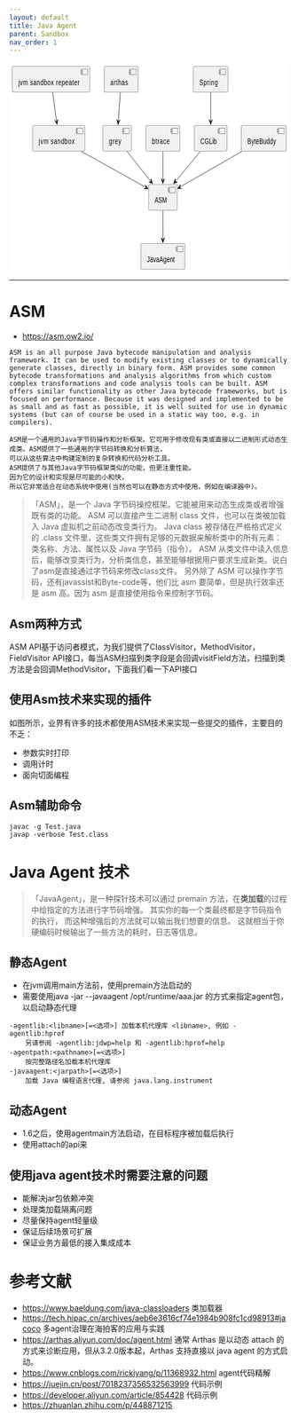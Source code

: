 ```yaml
---
layout: default
title: Java Agent
parent: Sandbox
nav_order: 1
---
```


<?xml version="1.0" encoding="us-ascii" standalone="no"?><svg xmlns="http://www.w3.org/2000/svg" xmlns:xlink="http://www.w3.org/1999/xlink" contentStyleType="text/css" height="378px" preserveAspectRatio="none" style="width:684px;height:378px;background:#FFFFFF;" version="1.1" viewBox="0 0 684 378" width="684px" zoomAndPan="magnify"><defs/><g><!--entity asm--><g id="elem_asm"><rect fill="#F1F1F1" height="46.4883" rx="2.5" ry="2.5" style="stroke:#181818;stroke-width:0.5;" width="70" x="341" y="219.97"/><rect fill="#F1F1F1" height="10" style="stroke:#181818;stroke-width:0.5;" width="15" x="391" y="224.97"/><rect fill="#F1F1F1" height="2" style="stroke:#181818;stroke-width:0.5;" width="4" x="389" y="226.97"/><rect fill="#F1F1F1" height="2" style="stroke:#181818;stroke-width:0.5;" width="4" x="389" y="230.97"/><text fill="#000000" font-family="sans-serif" font-size="14" lengthAdjust="spacing" textLength="30" x="356" y="253.5052">ASM</text></g><!--entity JavaSandbox--><g id="elem_JavaSandbox"><rect fill="#F1F1F1" height="46.4883" rx="2.5" ry="2.5" style="stroke:#181818;stroke-width:0.5;" width="128" x="57" y="113.49"/><rect fill="#F1F1F1" height="10" style="stroke:#181818;stroke-width:0.5;" width="15" x="165" y="118.49"/><rect fill="#F1F1F1" height="2" style="stroke:#181818;stroke-width:0.5;" width="4" x="163" y="120.49"/><rect fill="#F1F1F1" height="2" style="stroke:#181818;stroke-width:0.5;" width="4" x="163" y="124.49"/><text fill="#000000" font-family="sans-serif" font-size="14" lengthAdjust="spacing" textLength="88" x="72" y="147.0252">jvm sandbox</text></g><!--entity repeater--><g id="elem_repeater"><rect fill="#F1F1F1" height="46.4883" rx="2.5" ry="2.5" style="stroke:#181818;stroke-width:0.5;" width="190" x="7" y="7"/><rect fill="#F1F1F1" height="10" style="stroke:#181818;stroke-width:0.5;" width="15" x="177" y="12"/><rect fill="#F1F1F1" height="2" style="stroke:#181818;stroke-width:0.5;" width="4" x="175" y="14"/><rect fill="#F1F1F1" height="2" style="stroke:#181818;stroke-width:0.5;" width="4" x="175" y="18"/><text fill="#000000" font-family="sans-serif" font-size="14" lengthAdjust="spacing" textLength="150" x="22" y="40.5352">jvm sandbox repeater</text></g><!--entity arthas--><g id="elem_arthas"><rect fill="#F1F1F1" height="46.4883" rx="2.5" ry="2.5" style="stroke:#181818;stroke-width:0.5;" width="83" x="232.5" y="7"/><rect fill="#F1F1F1" height="10" style="stroke:#181818;stroke-width:0.5;" width="15" x="295.5" y="12"/><rect fill="#F1F1F1" height="2" style="stroke:#181818;stroke-width:0.5;" width="4" x="293.5" y="14"/><rect fill="#F1F1F1" height="2" style="stroke:#181818;stroke-width:0.5;" width="4" x="293.5" y="18"/><text fill="#000000" font-family="sans-serif" font-size="14" lengthAdjust="spacing" textLength="43" x="247.5" y="40.5352">arthas</text></g><!--entity grey--><g id="elem_grey"><rect fill="#F1F1F1" height="46.4883" rx="2.5" ry="2.5" style="stroke:#181818;stroke-width:0.5;" width="70" x="229" y="113.49"/><rect fill="#F1F1F1" height="10" style="stroke:#181818;stroke-width:0.5;" width="15" x="279" y="118.49"/><rect fill="#F1F1F1" height="2" style="stroke:#181818;stroke-width:0.5;" width="4" x="277" y="120.49"/><rect fill="#F1F1F1" height="2" style="stroke:#181818;stroke-width:0.5;" width="4" x="277" y="124.49"/><text fill="#000000" font-family="sans-serif" font-size="14" lengthAdjust="spacing" textLength="30" x="244" y="147.0252">grey</text></g><!--entity btrace--><g id="elem_btrace"><rect fill="#F1F1F1" height="46.4883" rx="2.5" ry="2.5" style="stroke:#181818;stroke-width:0.5;" width="83" x="334.5" y="113.49"/><rect fill="#F1F1F1" height="10" style="stroke:#181818;stroke-width:0.5;" width="15" x="397.5" y="118.49"/><rect fill="#F1F1F1" height="2" style="stroke:#181818;stroke-width:0.5;" width="4" x="395.5" y="120.49"/><rect fill="#F1F1F1" height="2" style="stroke:#181818;stroke-width:0.5;" width="4" x="395.5" y="124.49"/><text fill="#000000" font-family="sans-serif" font-size="14" lengthAdjust="spacing" textLength="43" x="349.5" y="147.0252">btrace</text></g><!--entity CGLib--><g id="elem_CGLib"><rect fill="#F1F1F1" height="46.4883" rx="2.5" ry="2.5" style="stroke:#181818;stroke-width:0.5;" width="80" x="453" y="113.49"/><rect fill="#F1F1F1" height="10" style="stroke:#181818;stroke-width:0.5;" width="15" x="513" y="118.49"/><rect fill="#F1F1F1" height="2" style="stroke:#181818;stroke-width:0.5;" width="4" x="511" y="120.49"/><rect fill="#F1F1F1" height="2" style="stroke:#181818;stroke-width:0.5;" width="4" x="511" y="124.49"/><text fill="#000000" font-family="sans-serif" font-size="14" lengthAdjust="spacing" textLength="40" x="468" y="147.0252">CGLib</text></g><!--entity JavaAgent--><g id="elem_JavaAgent"><rect fill="#F1F1F1" height="46.4883" rx="2.5" ry="2.5" style="stroke:#181818;stroke-width:0.5;" width="108" x="322" y="326.46"/><rect fill="#F1F1F1" height="10" style="stroke:#181818;stroke-width:0.5;" width="15" x="410" y="331.46"/><rect fill="#F1F1F1" height="2" style="stroke:#181818;stroke-width:0.5;" width="4" x="408" y="333.46"/><rect fill="#F1F1F1" height="2" style="stroke:#181818;stroke-width:0.5;" width="4" x="408" y="337.46"/><text fill="#000000" font-family="sans-serif" font-size="14" lengthAdjust="spacing" textLength="68" x="337" y="359.9952">JavaAgent</text></g><!--entity Spring--><g id="elem_Spring"><rect fill="#F1F1F1" height="46.4883" rx="2.5" ry="2.5" style="stroke:#181818;stroke-width:0.5;" width="85" x="450.5" y="7"/><rect fill="#F1F1F1" height="10" style="stroke:#181818;stroke-width:0.5;" width="15" x="515.5" y="12"/><rect fill="#F1F1F1" height="2" style="stroke:#181818;stroke-width:0.5;" width="4" x="513.5" y="14"/><rect fill="#F1F1F1" height="2" style="stroke:#181818;stroke-width:0.5;" width="4" x="513.5" y="18"/><text fill="#000000" font-family="sans-serif" font-size="14" lengthAdjust="spacing" textLength="45" x="465.5" y="40.5352">Spring</text></g><!--entity ByteBuddy--><g id="elem_ByteBuddy"><rect fill="#F1F1F1" height="46.4883" rx="2.5" ry="2.5" style="stroke:#181818;stroke-width:0.5;" width="110" x="568" y="113.49"/><rect fill="#F1F1F1" height="10" style="stroke:#181818;stroke-width:0.5;" width="15" x="658" y="118.49"/><rect fill="#F1F1F1" height="2" style="stroke:#181818;stroke-width:0.5;" width="4" x="656" y="120.49"/><rect fill="#F1F1F1" height="2" style="stroke:#181818;stroke-width:0.5;" width="4" x="656" y="124.49"/><text fill="#000000" font-family="sans-serif" font-size="14" lengthAdjust="spacing" textLength="70" x="583" y="147.0252">ByteBuddy</text></g><!--link Spring to CGLib--><g id="link_Spring_CGLib"><path d="M493,53.91 C493,69.52 493,90.38 493,107.13 " fill="none" id="Spring-to-CGLib" style="stroke:#181818;stroke-width:1.0;"/><polygon fill="#181818" points="493,112.1,497,103.1,493,107.1,489,103.1,493,112.1" style="stroke:#181818;stroke-width:1.0;"/></g><!--link repeater to JavaSandbox--><g id="link_repeater_JavaSandbox"><path d="M106.12,53.91 C108.99,69.66 112.82,90.75 115.88,107.57 " fill="none" id="repeater-to-JavaSandbox" style="stroke:#181818;stroke-width:1.0;"/><polygon fill="#181818" points="116.89,112.1,119.2302,102.5332,116.0031,107.1793,111.3571,103.9522,116.89,112.1" style="stroke:#181818;stroke-width:1.0;"/></g><!--link arthas to grey--><g id="link_arthas_grey"><path d="M271.83,53.91 C270.34,69.52 268.34,90.38 266.74,107.13 " fill="none" id="arthas-to-grey" style="stroke:#181818;stroke-width:1.0;"/><polygon fill="#181818" points="266.17,112.1,271.0018,103.5178,266.642,107.1223,263.0375,102.7626,266.17,112.1" style="stroke:#181818;stroke-width:1.0;"/></g><!--link grey to asm--><g id="link_grey_asm"><path d="M288.3,160.4 C305.77,176.7 329.37,198.71 347.68,215.8 " fill="none" id="grey-to-asm" style="stroke:#181818;stroke-width:1.0;"/><polygon fill="#181818" points="350.75,218.59,346.8821,209.5324,347.0881,215.1856,341.435,215.3915,350.75,218.59" style="stroke:#181818;stroke-width:1.0;"/></g><!--link JavaSandbox to asm--><g id="link_JavaSandbox_asm"><path d="M176.33,160.4 C224.23,180.03 292.4,207.96 335.4,225.58 " fill="none" id="JavaSandbox-to-asm" style="stroke:#181818;stroke-width:1.0;"/><polygon fill="#181818" points="339.78,227.78,332.9544,220.68,335.1495,225.8935,329.936,228.0887,339.78,227.78" style="stroke:#181818;stroke-width:1.0;"/></g><!--link btrace to asm--><g id="link_btrace_asm"><path d="M376,160.4 C376,176.01 376,196.87 376,213.62 " fill="none" id="btrace-to-asm" style="stroke:#181818;stroke-width:1.0;"/><polygon fill="#181818" points="376,218.59,380,209.59,376,213.59,372,209.59,376,218.59" style="stroke:#181818;stroke-width:1.0;"/></g><!--link CGLib to asm--><g id="link_CGLib_asm"><path d="M467.61,160.4 C449.37,176.7 424.72,198.71 405.58,215.8 " fill="none" id="CGLib-to-asm" style="stroke:#181818;stroke-width:1.0;"/><polygon fill="#181818" points="402.34,218.59,411.7177,215.5803,406.0699,215.2602,406.3901,209.6124,402.34,218.59" style="stroke:#181818;stroke-width:1.0;"/></g><!--link ByteBuddy to asm--><g id="link_ByteBuddy_asm"><path d="M569.4,160.4 C523.51,179.82 458.41,207.36 416.69,225.01 " fill="none" id="ByteBuddy-to-asm" style="stroke:#181818;stroke-width:1.0;"/><polygon fill="#181818" points="412.21,227.32,422.0569,227.514,416.8182,225.3797,418.9525,220.1409,412.21,227.32" style="stroke:#181818;stroke-width:1.0;"/></g><!--link asm to JavaAgent--><g id="link_asm_JavaAgent"><path d="M376,266.89 C376,282.5 376,303.36 376,320.11 " fill="none" id="asm-to-JavaAgent" style="stroke:#181818;stroke-width:1.0;"/><polygon fill="#181818" points="376,325.08,380,316.08,376,320.08,372,316.08,376,325.08" style="stroke:#181818;stroke-width:1.0;"/></g><!--SRC=[LP312iCW38RlFeKlq5SOj3iCndRoE7Q86heEjCMwqhxzQbn31WhvluJVFxenJ6F4c7LhxXhc_GJrU2z1pn2z7TTdWLTOm5JzrzG99uICYQOEeHoRGielc0Ne4sww39T2S9iJE1JWVBaDLkWIeUttIZ0pfI7s0dHRnkxZ_QPKxUccEVsiZdI4v48r8s4AHH6BAbyX1fdLh2p9dXL7OB9VVfCs-080]--></g></svg>

---

# ASM

- https://asm.ow2.io/

```text
ASM is an all purpose Java bytecode manipulation and analysis framework. It can be used to modify existing classes or to dynamically generate classes, directly in binary form. ASM provides some common bytecode transformations and analysis algorithms from which custom complex transformations and code analysis tools can be built. ASM offers similar functionality as other Java bytecode frameworks, but is focused on performance. Because it was designed and implemented to be as small and as fast as possible, it is well suited for use in dynamic systems (but can of course be used in a static way too, e.g. in compilers).

ASM是一个通用的Java字节码操作和分析框架。它可用于修改现有类或直接以二进制形式动态生成类。ASM提供了一些通用的字节码转换和分析算法，
可以从这些算法中构建定制的复杂转换和代码分析工具。
ASM提供了与其他Java字节码框架类似的功能，但更注重性能。
因为它的设计和实现是尽可能的小和快，
所以它非常适合在动态系统中使用(当然也可以在静态方式中使用，例如在编译器中)。
```

> 「ASM」，是一个 Java 字节码操控框架。它能被用来动态生成类或者增强既有类的功能。
> ASM 可以直接产生二进制 class 文件，也可以在类被加载入 Java 虚拟机之前动态改变类行为。
> Java class 被存储在严格格式定义的 .class 文件里，这些类文件拥有足够的元数据来解析类中的所有元素：类名称、方法、属性以及
> Java 字节码（指令）。
> ASM 从类文件中读入信息后，能够改变类行为，分析类信息，甚至能够根据用户要求生成新类。说白了asm是直接通过字节码来修改class文件。
> 另外除了 ASM 可以操作字节码，还有javassist和Byte-code等，他们比 asm 要简单，但是执行效率还是 asm 高。因为 asm
> 是直接使用指令来控制字节码。

## Asm两种方式

ASM API基于访问者模式，为我们提供了ClassVisitor，MethodVisitor，FieldVisitor API接口，每当ASM扫描到类字段是会回调visitField方法，扫描到类方法是会回调MethodVisitor，下面我们看一下API接口


## 使用Asm技术来实现的插件

如图所示，业界有许多的技术都使用ASM技术来实现一些提交的插件，主要目的不乏：

- 参数实时打印
- 调用计时
- 面向切面编程

## Asm辅助命令
```shell
javac -g Test.java
javap -verbose Test.class
```

# Java Agent 技术

> 「JavaAgent」，是一种探针技术可以通过 premain 方法，在**类加载**的过程中给指定的方法进行字节码增强。
> 其实你的每一个类最终都是字节码指令的执行，
> 而这种增强后的方法就可以输出我们想要的信息。
> 这就相当于你硬编码时候输出了一些方法的耗时，日志等信息。

## 静态Agent

- 在jvm调用main方法前，使用premain方法启动的
- 需要使用java -jar --javaagent /opt/runtime/aaa.jar 的方式来指定agent包，以启动静态代理

```shell
-agentlib:<libname>[=<选项>] 加载本机代理库 <libname>, 例如 -agentlib:hprof
	另请参阅 -agentlib:jdwp=help 和 -agentlib:hprof=help
-agentpath:<pathname>[=<选项>]
	按完整路径名加载本机代理库
-javaagent:<jarpath>[=<选项>]
	加载 Java 编程语言代理, 请参阅 java.lang.instrument
```

## 动态Agent

- 1.6之后，使用agentmain方法启动，在目标程序被加载后执行
- 使用attach的api来

## 使用java agent技术时需要注意的问题

- 能解决jar包依赖冲突
- 处理类加载隔离问题
- 尽量保持agent轻量级
- 保证后续场景可扩展
- 保证业务方最低的接入集成成本

# 参考文献

- https://www.baeldung.com/java-classloaders 类加载器
- https://tech.hipac.cn/archives/aeb6e3616cf74e1984b908fc1cd98913#jacoco 多agent治理在海拍客的应用与实践
- https://arthas.aliyun.com/doc/agent.html 通常 Arthas 是以动态 attach 的方式来诊断应用，但从3.2.0版本起，Arthas 支持直接以
  java agent 的方式启动。
- https://www.cnblogs.com/rickiyang/p/11368932.html agent代码精解
- https://juejin.cn/post/7018237356532563999 代码示例
- https://developer.aliyun.com/article/854428 代码示例
- https://zhuanlan.zhihu.com/p/448871215